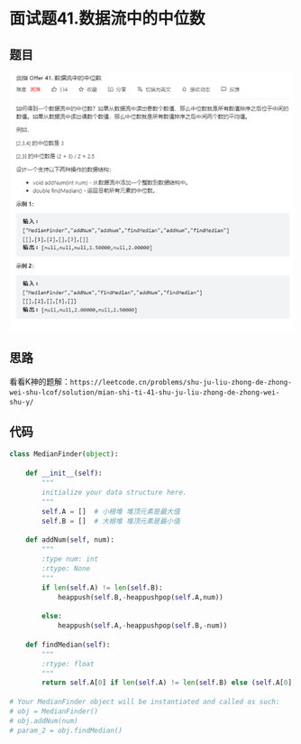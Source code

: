 # 面试题41.数据流中的中位数

## 题目
![图 1](../../images/0d71637125c238d197fb7d63fdd30e556a3e7f74da4230f9df922bae29e43c1a.png)  

## 思路

看看K神的题解：```https://leetcode.cn/problems/shu-ju-liu-zhong-de-zhong-wei-shu-lcof/solution/mian-shi-ti-41-shu-ju-liu-zhong-de-zhong-wei-shu-y/```


## 代码

```python
class MedianFinder(object):

    def __init__(self):
        """
        initialize your data structure here.
        """
        self.A = []  # 小根堆 堆顶元素是最大值
        self.B = []  # 大根堆 堆顶元素是最小值

    def addNum(self, num):
        """
        :type num: int
        :rtype: None
        """
        if len(self.A) != len(self.B):
            heappush(self.B,-heappushpop(self.A,num))

        else:
            heappush(self.A,-heappushpop(self.B,-num))

    def findMedian(self):
        """
        :rtype: float
        """
        return self.A[0] if len(self.A) != len(self.B) else (self.A[0] - self.B[0]) / 2.0

# Your MedianFinder object will be instantiated and called as such:
# obj = MedianFinder()
# obj.addNum(num)
# param_2 = obj.findMedian()

```

